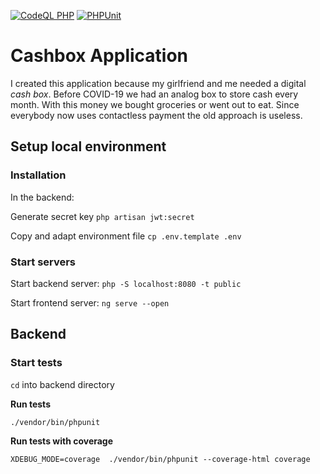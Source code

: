 [![CodeQL PHP](https://github.com/cayacdev/cashbox/actions/workflows/codeql-analysis.yml/badge.svg)](https://github.com/cayacdev/cashbox/actions/workflows/codeql-analysis.yml)
[![PHPUnit](https://github.com/cayacdev/cashbox/actions/workflows/laravel_phpunit.yml/badge.svg)](https://github.com/cayacdev/cashbox/actions/workflows/laravel_phpunit.yml)

# Cashbox Application 

I created this application because my girlfriend and me needed a digital *cash box*. Before COVID-19 we had an analog box to store cash every month. With this money we bought groceries or went out to eat. Since everybody now uses contactless payment the old approach is useless.

## Setup local environment

### Installation

In the backend:

Generate secret key `php artisan jwt:secret`

Copy and adapt environment file `cp .env.template .env`


### Start servers

Start backend server: `php -S localhost:8080 -t public`

Start frontend server: `ng serve --open`

## Backend

### Start tests

`cd` into backend directory

**Run tests**

`./vendor/bin/phpunit`

**Run tests with coverage**

`XDEBUG_MODE=coverage  ./vendor/bin/phpunit --coverage-html coverage`
